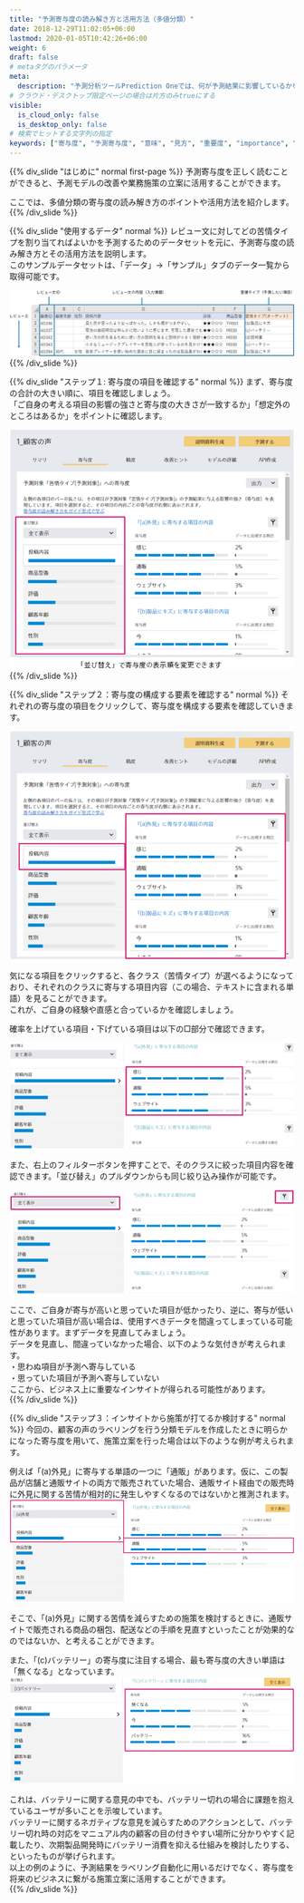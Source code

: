 ```yaml
---
title: "予測寄与度の読み解き方と活用方法（多値分類）"
date: 2018-12-29T11:02:05+06:00
lastmod: 2020-01-05T10:42:26+06:00
weight: 6
draft: false
# metaタグのパラメータ
meta:
  description: "予測分析ツールPrediction Oneでは、何が予測結果に影響しているかを簡単に見ることができます。ここでは、Prediction Oneで見ることができる予測寄与度の概要について説明しています。（多値分類）"
# クラウド・デスクトップ限定ページの場合は片方のみtrueにする
visible:
  is_cloud_only: false
  is_desktop_only: false
# 検索でヒットする文字列の指定
keywords: ["寄与度", "予測寄与度", "意味", "見方", "重要度", "importance", "多値分類"]
---
```


{{% div_slide "はじめに" normal first-page %}}
予測寄与度を正しく読むことができると、予測モデルの改善や業務施策の立案に活用することができます。

ここでは、多値分類の寄与度の読み解き方のポイントや活用方法を紹介します。
{{% /div_slide %}}

{{% div_slide "使用するデータ" normal %}}
レビュー文に対してどの苦情タイプを割り当てればよいかを予測するためのデータセットを元に、予測寄与度の読み解き方とその活用方法を説明します。<br/>
このサンプルデータセットは、「データ」→「サンプル」タブのデータ一覧から取得可能です。<br/>

![](img/t_slide2.png)
{{% /div_slide %}}

{{% div_slide "ステップ１: 寄与度の項目を確認する" normal %}}
まず、寄与度の合計の大きい順に、項目を確認しましょう。<br/>
「ご自身の考える項目の影響の強さと寄与度の大きさが一致するか」「想定外のところはあるか」をポイントに確認します。<br/>

![](img/t_slide3.png)
{{% /div_slide %}}

{{% div_slide "ステップ２：寄与度の構成する要素を確認する" normal %}}
それぞれの寄与度の項目をクリックして、寄与度を構成する要素を確認していきます。<br/>

![](img/t_slide4.png)

気になる項目をクリックすると、各クラス（苦情タイプ）が選べるようになっており、それぞれのクラスに寄与する項目内容（この場合、テキストに含まれる単語）を見ることができます。<br/>
これが、ご自身の経験や直感と合っているかを確認しましょう。<br/>

確率を上げている項目・下げている項目は以下の□部分で確認できます。<br/>

![](img/t_slide5.png)

また、右上のフィルターボタンを押すことで、そのクラスに絞った項目内容を確認できます。「並び替え」のプルダウンからも同じ絞り込み操作が可能です。

![](img/t_slide6.png)

ここで、ご自身が寄与が高いと思っていた項目が低かったり、逆に、寄与が低いと思っていた項目が高い場合は、使用すべきデータを間違ってしまっている可能性があります。まずデータを見直してみましょう。<br/>
データを見直し、間違っていなかった場合、以下のような気付きが考えられます。<br/>
・思わぬ項目が予測へ寄与している<br/>
・思っていた項目が予測へ寄与していない<br/>
ここから、ビジネス上に重要なインサイトが得られる可能性があります。<br/>
{{% /div_slide %}}

{{% div_slide "ステップ３：インサイトから施策が打てるか検討する" normal %}}
今回の、顧客の声のラベリングを行う分類モデルを作成したときに明らかになった寄与度を用いて、施策立案を行った場合は以下のような例が考えられます。<br/>

例えば「(a)外見」に寄与する単語の一つに「通販」があります。仮に、この製品が店舗と通販サイトの両方で販売されていた場合、通販サイト経由での販売時に外見に関する苦情が相対的に発生しやすくなるのではないかと推測されます。<br/>
![](img/t_slide7.png)

そこで、「(a)外見」に関する苦情を減らすための施策を検討するときに、通販サイトで販売される商品の梱包、配送などの手順を見直すといったことが効果的なのではないか、と考えることができます。<br/>

また、「(c)バッテリー」の寄与度に注目する場合、最も寄与度の大きい単語は「無くなる」となっています。
![](img/t_slide8.png)

これは、バッテリーに関する意見の中でも、バッテリー切れの場合に課題を抱えているユーザが多いことを示唆しています。<br/>
バッテリーに関するネガティブな意見を減らすためのアクションとして、バッテリー切れ時の対応をマニュアル内の顧客の目の付きやすい場所に分かりやすく記載したり、次期製品開発時にバッテリー消費を抑える仕組みを検討したりする、といったものが挙げられます。<br/>
以上の例のように、予測結果をラベリング自動化に用いるだけでなく、寄与度を将来のビジネスに繋がる施策立案に活用することができます。<br/>
{{% /div_slide %}}
